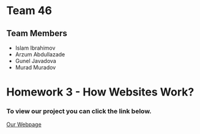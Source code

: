 # Team 46
## Team Members
- Islam Ibrahimov
- Arzum Abdullazade
- Gunel Javadova
- Murad Muradov

# Homework 3 - How Websites Work?
### To view our project you can click the link below.
[Our Webpage](https://htmlpreview.github.io/?https://github.com/ADA-SITE-SITE1101-2022-Fall/website-team-46/blob/main/index.html)